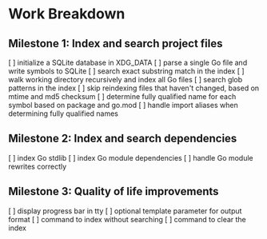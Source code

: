 Work Breakdown
==============

Milestone 1: Index and search project files
-------------------------------------------

[ ] initialize a SQLite database in XDG_DATA
[ ] parse a single Go file and write symbols to SQLite
[ ] search exact substring match in the index
[ ] walk working directory recursively and index all Go files
[ ] search glob patterns in the index
[ ] skip reindexing files that haven't changed, based on mtime and md5 checksum
[ ] determine fully qualified name for each symbol based on package and go.mod
[ ] handle import aliases when determining fully qualified names

Milestone 2: Index and search dependencies
------------------------------------------

[ ] index Go stdlib
[ ] index Go module dependencies
[ ] handle Go module rewrites correctly

Milestone 3: Quality of life improvements
-----------------------------------------

[ ] display progress bar in tty
[ ] optional template parameter for output format
[ ] command to index without searching
[ ] command to clear the index
